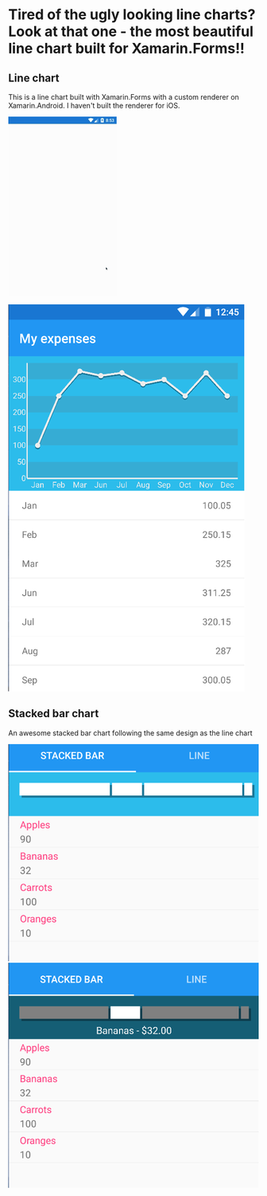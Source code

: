 # Tired of the ugly looking line charts? Look at that one - the most beautiful line chart built for Xamarin.Forms!!

## Line chart

This is a line chart built with Xamarin.Forms with a custom renderer on Xamarin.Android. I haven't built the renderer for iOS.

![chart](https://raw.githubusercontent.com/Kimserey/GraphTest.Droid2/master/img/chartgif.gif)

![line1](https://raw.githubusercontent.com/Kimserey/GraphTest.Droid2/master/img/plot1.png)

## Stacked bar chart

An awesome stacked bar chart following the same design as the line chart

![bar1](https://raw.githubusercontent.com/Kimserey/GraphTest.Droid2/master/img/stack.png)
![bar2](https://raw.githubusercontent.com/Kimserey/GraphTest.Droid2/master/img/stack2.png)
